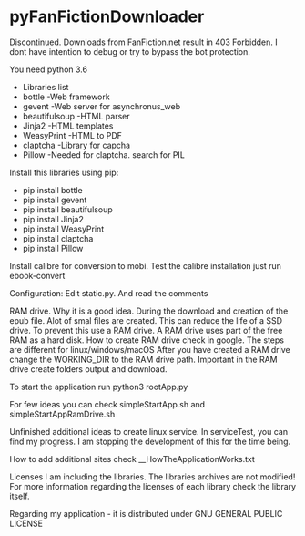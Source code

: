 # pyFanFictionDownloader
Discontinued. Downloads from FanFiction.net result in 403 Forbidden. I dont have intention to debug or try to bypass the bot protection.

You need python 3.6
- Libraries list
- bottle -Web framework
- gevent -Web server for asynchronus_web
- beautifulsoup -HTML parser
- Jinja2 -HTML templates
- WeasyPrint -HTML to PDF
- claptcha -Library for capcha
- Pillow -Needed for claptcha. search for PIL

Install this libraries using pip:
- pip install bottle
- pip install gevent
- pip install beautifulsoup
- pip install Jinja2
- pip install WeasyPrint
- pip install claptcha
- pip install Pillow

Install calibre for conversion to mobi.
Test the calibre installation just run ebook-convert

Configuration:
Edit static.py. And read the comments

RAM drive. Why it is a good idea. During the download and creation of the epub file. Alot of smal files are created. This can reduce the life of a SSD drive.
To prevent this use a RAM drive. A RAM drive uses part of the free RAM as a hard disk.
How to create RAM drive check in google. The steps are different for linux/windows/macOS
After you have created a RAM drive change the WORKING_DIR to the RAM drive path. 
Important in the RAM drive create folders output and download.

To start the application run python3 rootApp.py

For few ideas you can check simpleStartApp.sh and simpleStartAppRamDrive.sh

Unfinished additional ideas to create linux service. In serviceTest, you can find my progress. I am stopping the development of this for the time being.

How to add additional sites check __HowTheApplicationWorks.txt

Licenses
I am including the libraries. The libraries archives are not modified! For more information regarding the licenses of each library check the library itself.

Regarding my application - it is distributed under GNU GENERAL PUBLIC LICENSE
